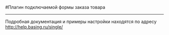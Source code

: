 #Плагин подключаемой формы заказа товара

----
Подробная документация и примеры настройки находятся по адресу http://help.basing.ru/single/